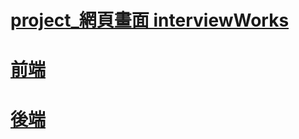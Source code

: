 # [project_網頁畫面 interviewWorks](https://docs.google.com/document/d/1gCORfc04x-23aCrVkFK5VSGcVJyADMHR0zQk3wOMiFY/edit?usp=sharing)
# [前端](https://github.com/LifanC/project_client)
# [後端](https://github.com/LifanC/project_server)